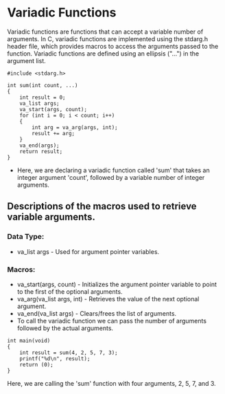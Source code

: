 # Variadic Functions
Variadic functions are functions that can accept a variable number of arguments.
In C, variadic functions are implemented using the stdarg.h header file, which provides macros to access the arguments passed to the function.
Variadic functions are defined using an ellipsis ("...") in the argument list.

```
#include <stdarg.h>

int sum(int count, ...)
{
	int result = 0;
	va_list args;
	va_start(args, count);
	for (int i = 0; i < count; i++)
	{
		int arg = va_arg(args, int);
		result += arg;
	}
	va_end(args);
	return result;
}
```

- Here, we are declaring a variadic function called 'sum' that takes an integer argument 'count', followed by a variable number of integer arguments.
## Descriptions of the macros used to retrieve variable arguments.

### Data Type:
- va_list args - Used for argument pointer variables.

### Macros:
- va_start(args, count) - Initializes the argument pointer variable to point to the first of the optional arguments.
- va_arg(va_list args, int) - Retrieves the value of the next optional argument.
- va_end(va_list args) - Clears/frees the list of arguments.
- To call the variadic function we can pass the number of arguments followed by the actual arguments.

```
int main(void)
{
	int result = sum(4, 2, 5, 7, 3);
	printf("%d\n", result);
	return (0);
}
```
Here, we are calling the 'sum' function with four arguments, 2, 5, 7, and 3.

